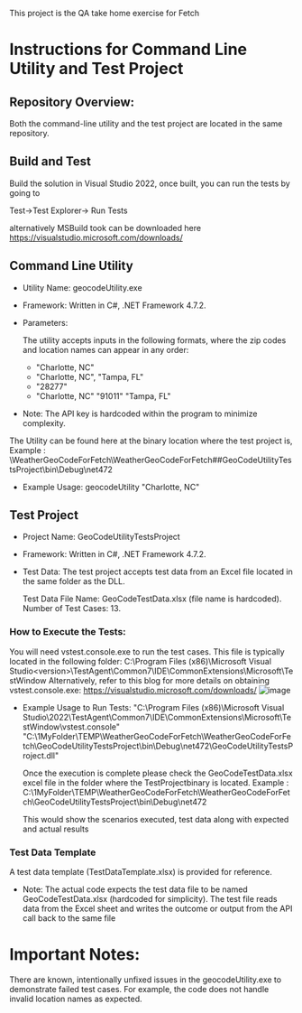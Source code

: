 
This project is the QA take home exercise for Fetch


# Instructions for Command Line Utility and Test Project
## Repository Overview:
Both the command-line utility and the test project are located in the same repository.

## Build and Test

Build the solution in Visual Studio 2022, 
once built, you can run the tests by going to 

Test->Test Explorer-> Run Tests

alternatively MSBuild took can be downloaded here https://visualstudio.microsoft.com/downloads/



## Command Line Utility



- Utility Name: geocodeUtility.exe
- Framework: Written in C#, .NET Framework 4.7.2.


-  Parameters:

    The utility accepts inputs in the following formats, where the zip codes and location names can appear in any order:
      - "Charlotte, NC"
      - "Charlotte, NC", "Tampa, FL"
      - "28277"
      - "Charlotte, NC" "91011" "Tampa, FL"
- Note: The API key is hardcoded within the program to minimize complexity.


The Utility can be found here at the binary location where the test project is,
 Example : <your-download folder>\WeatherGeoCodeForFetch\WeatherGeoCodeForFetch\##GeoCodeUtilityTestsProject\bin\Debug\net472


- Example Usage:
      geocodeUtility "Charlotte, NC"

## Test Project
- Project Name: GeoCodeUtilityTestsProject

- Framework: Written in C#, .NET Framework 4.7.2.

- Test Data:
  The test project accepts test data from an Excel file located in the same folder as the DLL.

  Test Data File Name: GeoCodeTestData.xlsx (file name is hardcoded).
  Number of Test Cases: 13.

### How to Execute the Tests:

You will need vstest.console.exe to run the test cases.
This file is typically located in the following folder:
C:\Program Files (x86)\Microsoft Visual Studio\<version>\TestAgent\Common7\IDE\CommonExtensions\Microsoft\TestWindow
Alternatively, refer to this blog for more details on obtaining vstest.console.exe:
 https://visualstudio.microsoft.com/downloads/
 ![image](https://github.com/user-attachments/assets/4d85d92c-3985-42ff-9a19-fdec471de56e)

 - Example Usage to Run Tests:
   "C:\Program Files (x86)\Microsoft Visual Studio\2022\TestAgent\Common7\IDE\CommonExtensions\Microsoft\TestWindow\vstest.console" "C:\1MyFolder\TEMP\WeatherGeoCodeForFetch\WeatherGeoCodeForFetch\GeoCodeUtilityTestsProject\bin\Debug\net472\GeoCodeUtilityTestsProject.dll"


   Once the execution is complete please check the GeoCodeTestData.xlsx excel file in the folder where the TestProjectbinary is located.
   Example :  C:\1MyFolder\TEMP\WeatherGeoCodeForFetch\WeatherGeoCodeForFetch\GeoCodeUtilityTestsProject\bin\Debug\net472

   This would show the scenarios executed, test data along with expected and actual results

### Test Data Template
A test data template (TestDataTemplate.xlsx) is provided for reference.
 - Note: The actual code expects the test data file to be named GeoCodeTestData.xlsx (hardcoded for simplicity).
          The test file reads data from the Excel sheet and writes the outcome or output from the API call back to the same file

# Important Notes:
There are known, intentionally unfixed issues in the geocodeUtility.exe to demonstrate failed test cases. For example, the code does not handle invalid location names as expected.

